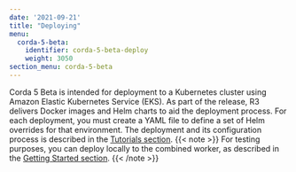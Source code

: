 ```yaml
---
date: '2021-09-21'
title: "Deploying"
menu:
  corda-5-beta:
    identifier: corda-5-beta-deploy
    weight: 3050
section_menu: corda-5-beta
---
```

Corda 5 Beta is intended for deployment to a Kubernetes cluster using Amazon Elastic Kubernetes Service (EKS).
As part of the release, R3 delivers Docker images and Helm charts to aid the deployment process.
For each deployment, you must create a YAML file to define a set of Helm overrides for that environment.
The deployment and its configuration process is described in the [Tutorials section](deployment-tutorials/deploy-corda-cluster.html).
{{< note >}}
For testing purposes, you can deploy locally to the combined worker, as described in the [Getting Started section](../developing/getting-started/running-your-first-cordapp/run-first-cordapp.html).
{{< /note >}}